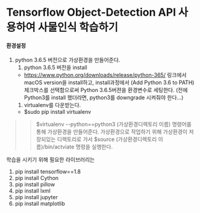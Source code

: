 
# Tensorflow Object-Detection API 사용하여 사물인식 학습하기

####  환경설정

1. python 3.6.5 버전으로 가상환경을 만들어준다.
    1. python 3.6.5 버전을 install
      - https://www.python.org/downloads/release/python-365/ 링크에서 macOS version을 install하고, 
install과정에서 (Add Python 3.6 to PATH) 체크박스를 선택함으로써 Python 3.6.5버젼을 환경변수로 세팅한다. (전에 Python3를 install 했더라면, python3를 downgrade 시켜줘야 한다...)
    1. virtualenv를 다운받는다.
      - $sudo pip install virtualenv
>   >  $virtualenv --python==python3 (가상환경디렉토리 이름)  명령어를 통해 가상환경을 만들어준다.
>   >  가상환경으로 작업하기 위해 가상환경이 저장되있는 디렉토리로 가서  $source (가상환경디렉토리 이름)/bin/actviate 명령을 실행한다.




학습을 시키기 위해 필요한 라이브러리는
1. pip install tensorflow==1.8
2. pip install Cython
3. pip install pillow
4. pip install lxml
5. pip install jupyter
6. pip install matplotlib
